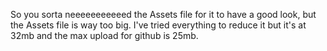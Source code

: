 So you sorta neeeeeeeeeeed the Assets file for it to have a good look, but the Assets file is way too big. I've tried everything to reduce it but it's at 32mb and the max upload for github is 25mb.
